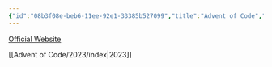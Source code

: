 ```yaml
---
{"id":"08b3f08e-beb6-11ee-92e1-33385b527099","title":"Advent of Code","description":"Advent of Code solutions","publish":true,"date_created":"Monday, January 29th 2024, 3:52:20 pm","date_modified":"Wednesday, April 10th 2024, 9:24:52 pm","cssclasses":["mado-heading"],"path":"Advent of Code/index.md","permalink":"/advent-of-code/index/","PassFrontmatter":true}
---
```



[Official Website](https://adventofcode.com/)

[[Advent of Code/2023/index\|2023]]
